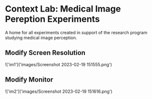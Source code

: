 # Context Lab: Medical Image Pereption Experiments

A home for all experiments created in support of the research program studying medical image perception.

## Modify Screen Resolution 
!['im1']('images/Screenshot 2023-02-19 151555.png')

## Modify Monitor
!['im2']('images/Screenshot 2023-02-19 151616.png')

